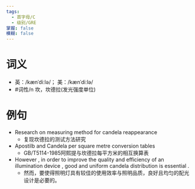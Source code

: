 ```yaml
---
tags:
  - 首字母/C
  - 级别/GRE
掌握: false
模糊: false
---
```

# 词义
- 英：/kænˈdiːlə/； 美：/kænˈdiːlə/
- #词性/n  坎，坎德拉(发光强度单位)
# 例句
- Research on measuring method for candela reappearance
	- 复现坎德拉的测试方法研究
- Apostilb and Candela per square metre conversion tables
	- GB\/T5114-1985阿熙提与坎德拉每平方米的相互换算表
- However , in order to improve the quality and efficiency of an illumination device , good and uniform candela distribution is essential .
	- 然而，要使得照明灯具有较佳的使用效率与照明品质，良好且均匀的配光设计是必要的。
